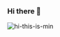 ### Hi there 👋

<!--
**xiaomineu/xiaomineu** is a ✨ _special_ ✨ repository because its `README.md` (this file) appears on your GitHub profile.

Here are some ideas to get you started:

- 🔭 I’m currently working on byteDance
- 🌱 I’m currently learning ...
- 👯 I’m looking to collaborate on ...
- 🤔 I’m looking for help with ...
- 💬 Ask me about ...
- 📫 How to reach me: ...
- 😄 Pronouns: ...
- ⚡ Fun fact: ...
-->
![hi-this-is-min](https://user-images.githubusercontent.com/39916804/217260800-fc416508-c94e-4ce1-a2ef-2002df7ff856.svg)
